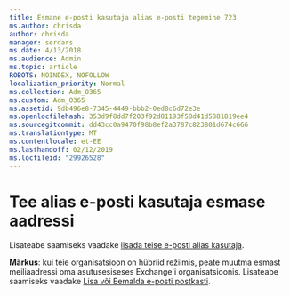 ```yaml
---
title: Esmane e-posti kasutaja alias e-posti tegemine 723
ms.author: chrisda
author: chrisda
manager: serdars
ms.date: 4/13/2018
ms.audience: Admin
ms.topic: article
ROBOTS: NOINDEX, NOFOLLOW
localization_priority: Normal
ms.collection: Adm_O365
ms.custom: Adm_O365
ms.assetid: 9db496e8-7345-4449-bbb2-0ed8c6d72e3e
ms.openlocfilehash: 353d9f8dd7f203f92d81193f58d41d5881819ee4
ms.sourcegitcommit: dd43cc0a9470f98b8ef2a3787c823801d674c666
ms.translationtype: MT
ms.contentlocale: et-EE
ms.lasthandoff: 02/12/2019
ms.locfileid: "29926528"
---
```

# <a name="make-an-email-alias-the-primary-address-for-a-user"></a>Tee alias e-posti kasutaja esmase aadressi

Lisateabe saamiseks vaadake [lisada teise e-posti alias kasutaja](https://support.office.com/article/0b0bd900-68b1-4bf5-808b-5d240a7739f4).
  
 **Märkus**: kui teie organisatsioon on hübriid režiimis, peate muutma esmast meiliaadressi oma asutusesiseses Exchange'i organisatsioonis. Lisateabe saamiseks vaadake [Lisa või Eemalda e-posti postkasti](https://technet.microsoft.com/library/bb123794.aspx).
  

